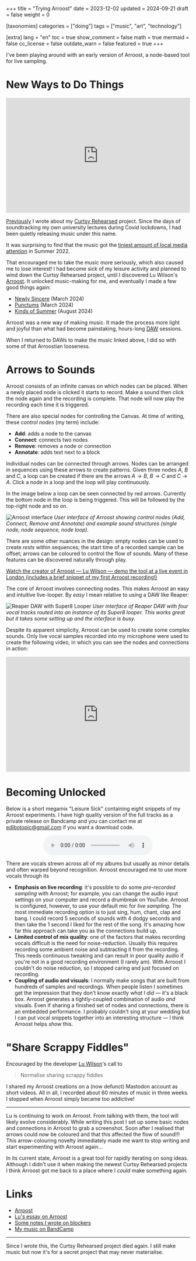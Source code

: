 +++
title = "Trying Arroost"
date = 2023-12-02
updated = 2024-09-21
draft = false
weight = 0

[taxonomies]
categories = ["doing"]
tags = ["music", "art", "technology"]

[extra]
lang = "en"
toc = true
show_comment = false
math = true
mermaid = false
cc_license = false
outdate_warn = false
featured = true
+++

I've been playing around with an early version of Arroost, a node-based tool
for live sampling.

<!-- more -->

# New Ways to Do Things

<iframe width="100%" height="315"
    src="https://www.youtube.com/embed/S3FayhhCjNo?si=BoWw9tHqKhInDquD"
    title="YouTube video player" frameborder="0" allow="accelerometer;
    autoplay; clipboard-write; encrypted-media; gyroscope;
    picture-in-picture; web-share" allowfullscreen></iframe>

[Previously](@/blog/doing/2023-07-08-curtsy-rehearsed.md) I wrote about my
[Curtsy Rehearsed](https://curtsyrehearsed.bandcamp.com/) project. 
Since the days of soundtracking my own university lectures during Covid lockdowns,
I had been quietly releasing music under this name.

It was surprising to find that the music got the [tiniest amount of local media
attention](https://www.echolive.ie/entertainment/whatson/arid-40902209.html)
in Summer 2022.

That encouraged me to take the music more seriously, which also caused me to lose interest!
I had become sick of my leisure activity and planned to wind down the Curtsy Rehearsed project, until I discovered Lu Wilson's [Arroost](https://arroost.com/).
It unlocked music-making for me, and eventually I made a few good things again:

- [Newly Sincere](https://curtsyrehearsed.bandcamp.com/album/newly-sincere) (March 2024)
- [Punctums](https://curtsyrehearsed.bandcamp.com/album/punctums) (March 2024)
- [Kinds of Summer](https://curtsyrehearsed.bandcamp.com/album/kinds-of-summer) (August 2024)

Arroost was a new way of making music.
It made the process more light and joyful than what had become painstaking, hours-long
[DAW](https://en.wikipedia.org/wiki/Digital_audio_workstation) sessions.

When I returned to DAWs to make the music linked above, I did so with some of that Arroostian looseness.

# Arrows to Sounds

Arroost consists of an infinite canvas on which nodes can be placed.
When a newly placed node is clicked it starts to record.
Make a sound then click the node again and the recording is complete.
That node will now play the recording each time it is triggered.

There are also special nodes for controlling the Canvas.
At time of writing, these _control nodes_ (my term) include:

- **Add**: adds a node to the canvas
- **Connect**: connects two nodes
- **Remove**: removes a node or connection
- **Annotate**: adds text next to a block

Individual nodes can be connected through arrows.
Nodes can be arranged in sequences using these arrows to create patterns.
Given three nodes $A$, $B$ and $C$, a loop can be created if there
are the arrows $A \to B$, $B \to C$ and $C \to A$.
Click a node in a loop and the loop will play continuously.

In the image below a loop can be seen connected by red arrows.
Currently the bottom node in the loop is being triggered.
This will be followed by the top-right node and so on.

![Arroost interface](/figs/arroostUI.webp "UI of Arroost") *User interface of Arroost showing control nodes (Add, Connect, Remove and Annotate) and example sound structures (single node, node sequence, node loop).*

There are some other nuances in the design:
empty nodes can be used to create _rests_ within sequences;
the start time of a recorded sample can be offset;
arrows can be coloured to control the flow of sounds.
Many of these features can be discovered naturally through play.

[Watch the creator of Arroost — Lu Wilson — demo the tool at a live
event in London (includes a brief snippet of my first Arroost recording!)](https://www.youtube.com/watch?v=cF2OF75ivZM) 

The core of Arroost involves connecting nodes.
This makes Arroost an easy and intuitive live-looper.
By _easy_ I mean relative to using a DAW like Reaper:

![Reaper DAW with Super8 Looper](/figs/super8.webp "UI of Reaper with Super8") *User interface of Reaper DAW with four vocal tracks routed into an instance of its Super8 looper. This works great but it takes some setting up and the interface is busy.*

Despite its apparent simplicity, Arroost can be used to create
some complex sounds.
Only live vocal samples recorded into my microphone were used to
create the following video, in which you can see the nodes and
connections in action:

<iframe width="100%" height="315"
    src="https://www.youtube.com/embed/g_tYFdUn3G4?si=t2v4UdP_IrFdtY9d"
    title="YouTube video player" frameborder="0" allow="accelerometer;
    autoplay; clipboard-write; encrypted-media; gyroscope;
    picture-in-picture; web-share" allowfullscreen></iframe>

# Becoming Unlocked

Below is a short megamix "Leisure Sick" containing eight snippets of my Arroost
experiments.
I have high quality version of the full tracks as a private release on Bandcamp
and you can contact me at [edibotopic@gmail.com](mailto:edibotopic@gmail.com)
if you want a download code.

<div style="text-align: center">
    <audio controls>
      <source src="/audio/arroost_megamix_192.ogg" type="audio/ogg">
      <source src="/audio/arroost_megamix_320.mp3" type="audio/mpeg">
    Your browser does not support this audio.
    </audio>
</div>

There are vocals strewn across all of my albums but usually
as minor details and often warped beyond recognition.
Arroost encouraged me to use more vocals through its

- **Emphasis on live recording**: it's possible to do some
_pre-recorded sampling_ with Arroost; for example, you can
change the audio input settings on your computer and 
record a drumbreak on YouTube.
Arroost is configured, however, to use your default mic for _live
sampling_.
The most immediate recording option is to just sing, hum, chant, clap and bang.
I could record 5 seconds of sounds with 4 dodgy seconds and then 
take the 1 second I liked for the rest of the song.
It's amazing how far this approach can take you as the connections build up.
- **Limited control of mix quality**: one of the factors that makes 
recording vocals difficult is the need for noise-reduction.
Usually this requires recording some ambient noise and subtracting it
from the recording.
This needs continuous tweaking and can result in poor quality audio if
you're not in a good recording environment (I rarely am).
With Arroost I couldn't do noise reduction, so I stopped caring and
just focused on recording.
- **Coupling of audio and visuals**: I normally make songs that are built
from hundreds of samples and recordings.
When people listen I sometimes get the impression that they
don't know exactly _what I did_ — it's a black box.
Arroost generates a tightly-coupled combination of audio _and_ visuals.
Even if sharing a finished set of nodes and connections, there is
an embedded performance.
I probably couldn't sing at your wedding but I can put vocal snippets
together into an interesting structure — I think Arroost helps _show_ this.

# "Share Scrappy Fiddles"

Encouraged by the developer [Lu Wilson](https://www.todepond.com/)'s call to 

> Normalise sharing scrappy fiddles

I shared my Arroost creations on a (now defunct) Mastodon account as short videos.
All in all, I recorded about 60 minutes of music in three weeks.
I stopped when Arroost simply became too addictive!

---

Lu is continuing to work on Arroost.
From talking with them, the tool will likely evolve considerably.
While writing this post I set up some basic nodes and connections in
Arroost to grab a screenshot.
Soon after I realised that arrows could now be coloured and that
this affected the flow of sound!!!
This arrow-colouring novelty immediately made me want to stop writing
and start experimenting with Arroost again...

In its current state, Arroost is a great tool for rapidly iterating on song
ideas.
Although I didn't use it when making the
newest Curtsy Rehearsed projects
I think Arroost got me back to a place where I _could_ make something again.

# Links

- [Arroost](https://arroost.com/)
- [Lu's essay on Arroost](https://www.todepond.com/report/arroost/)
- [Some notes I wrote on blockers](https://edibotopic.com/notes/blockers/)
- [My music on BandCamp](https://curtsyrehearsed.bandcamp.com/)

---

Since I wrote this, the Curtsy Rehearsed project died again. I still make music but now it's for a secret project that may never materialise.
